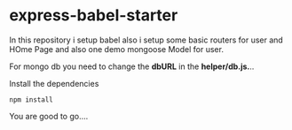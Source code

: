 # express-babel-starter

In this repository i setup babel also i setup some basic routers for user and HOme Page and  also one demo mongoose Model for user.

For mongo db you need to change the **dbURL** in the **helper/db.js.**..



Install the dependencies

```
npm install

```


You are good to go....


